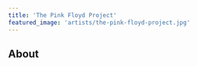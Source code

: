 ```yaml
---
title: 'The Pink Floyd Project'
featured_image: 'artists/the-pink-floyd-project.jpg'
---
```


## About


